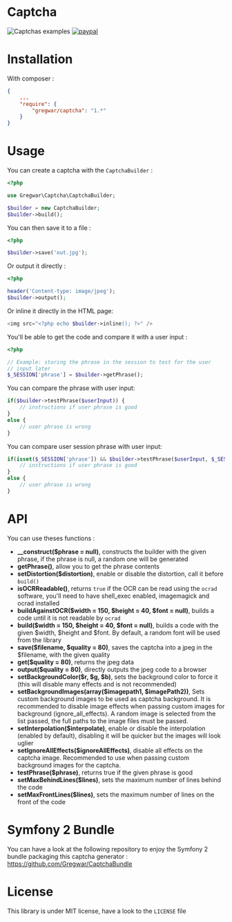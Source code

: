 Captcha
=======

![Captchas examples](http://gregwar.com/captchas.png)
[![paypal](https://www.paypalobjects.com/en_US/i/btn/btn_donateCC_LG.gif)](https://www.paypal.com/cgi-bin/webscr?cmd=_s-xclick&hosted_button_id=YUXRLWHQSWS6L)

Installation
============

With composer :

``` json
{
    ...
    "require": {
        "gregwar/captcha": "1.*"
    }
}
```

Usage
=====

You can create a captcha with the `CaptchaBuilder` :

```php
<?php

use Gregwar\Captcha\CaptchaBuilder;

$builder = new CaptchaBuilder;
$builder->build();
```

You can then save it to a file :

```php
<?php

$builder->save('out.jpg');
```

Or output it directly :

```php
<?php

header('Content-type: image/jpeg');
$builder->output();
```

Or inline it directly in the HTML page:

```php
<img src="<?php echo $builder->inline(); ?>" />
```

You'll be able to get the code and compare it with a user input :

```php
<?php

// Example: storing the phrase in the session to test for the user 
// input later
$_SESSION['phrase'] = $builder->getPhrase();
```

You can compare the phrase with user input:
```php
if($builder->testPhrase($userInput)) {
    // instructions if user phrase is good
}
else {
    // user phrase is wrong
}
```
You can compare user session phrase with user input:
```php
if(isset($_SESSION['phrase']) && $builder->testPhrase($userInput, $_SESSION['phrase'])) {
    // instructions if user phrase is good
}
else {
    // user phrase is wrong
}
```

API
===

You can use theses functions :

* **__construct($phrase = null)**, constructs the builder with the given phrase, if the phrase is null, a random one will be generated
* **getPhrase()**, allow you to get the phrase contents
* **setDistortion($distortion)**, enable or disable the distortion, call it before `build()`
* **isOCRReadable()**, returns `true` if the OCR can be read using the `ocrad` software, you'll need to have shell_exec enabled, imagemagick and ocrad installed
* **buildAgainstOCR($width = 150, $height = 40, $font = null)**, builds a code until it is not readable by `ocrad`
* **build($width = 150, $height = 40, $font = null)**, builds a code with the given $width, $height and $font. By default, a random font will be used from the library
* **save($filename, $quality = 80)**, saves the captcha into a jpeg in the $filename, with the given quality
* **get($quality = 80)**, returns the jpeg data
* **output($quality = 80)**, directly outputs the jpeg code to a browser
* **setBackgroundColor($r, $g, $b)**, sets the background color to force it (this will disable many effects and is not recommended)
* **setBackgroundImages(array($imagepath1, $imagePath2))**, Sets custom background images to be used as captcha background. It is recommended to disable image effects when passing custom images for background (ignore_all_effects). A random image is selected from the list passed, the full paths to the image files must be passed.
* **setInterpolation($interpolate)**, enable or disable the interpolation (enabled by default), disabling it will be quicker but the images will look uglier
* **setIgnoreAllEffects($ignoreAllEffects)**, disable all effects on the captcha image. Recommended to use when passing custom background images for the captcha.
* **testPhrase($phrase)**, returns true if the given phrase is good
* **setMaxBehindLines($lines)**, sets the maximum number of lines behind the code
* **setMaxFrontLines($lines)**, sets the maximum number of lines on the front of the code

Symfony 2 Bundle
================

You can have a look at the following repository to enjoy the Symfony 2 bundle packaging this captcha generator :
https://github.com/Gregwar/CaptchaBundle

License
=======

This library is under MIT license, have a look to the `LICENSE` file
